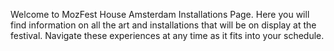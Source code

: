 Welcome to MozFest House Amsterdam Installations Page. Here you will find information on all the art and installations that will be on display at the festival. Navigate these experiences at any time as it fits into your schedule.
